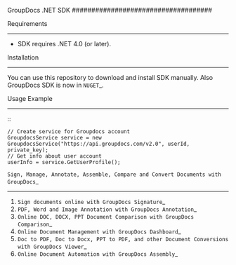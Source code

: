 GroupDocs .NET SDK
####################################

Requirements
************

-  SDK requires .NET 4.0 (or later).

Installation
************

You can use this repository to download and install SDK manually. Also GroupDocs SDK is now
in `NUGET`_.

Usage Example
*************

::

    // Create service for Groupdocs account
    GroupdocsService service = new GroupdocsService("https://api.groupdocs.com/v2.0", userId, private_key);
    // Get info about user account
    userInfo = service.GetUserProfile();

`Sign, Manage, Annotate, Assemble, Compare and Convert Documents with GroupDocs`_
*********************************************************************************

1. `Sign documents online with GroupDocs Signature`_
2. `PDF, Word and Image Annotation with GroupDocs Annotation`_
3. `Online DOC, DOCX, PPT Document Comparison with GroupDocs
   Comparison`_
4. `Online Document Management with GroupDocs Dashboard`_
5. `Doc to PDF, Doc to Docx, PPT to PDF, and other Document Conversions
   with GroupDocs Viewer`_
6. `Online Document Automation with GroupDocs Assembly`_
